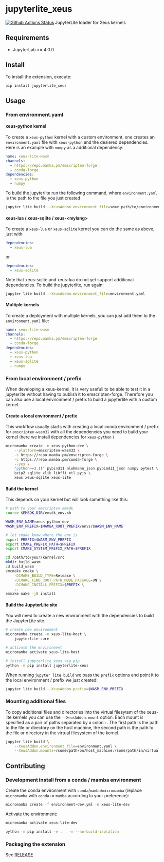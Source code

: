# jupyterlite_xeus

[![Github Actions Status](https://github.com/jupyterlite/xeus/workflows/Build/badge.svg)](https://github.com/jupyterlite/xeus/actions/workflows/build.yml)
JupyterLite loader for Xeus kernels

## Requirements

- JupyterLab >= 4.0.0

## Install

To install the extension, execute:

```bash
pip install jupyterlite_xeus
```

## Usage

### From environment.yaml

#### xeus-python kernel

To create a `xeus-python` kernel with a custom environment, one creates an `environment.yaml` file with `xeus-python` and the desiered dependencies. Here is an example with `numpy` as a additional dependency:

```yaml
name: xeus-lite-wasm
channels:
  - https://repo.mamba.pm/emscripten-forge
  - conda-forge
dependencies:
  - xeus-python
  - numpy
```

To build the jupyterlite run the following command, where `environment.yaml` is the path to the file you just created

```bash
jupyter lite build --XeusAddon.environment_file=some_path/to/environment.yaml
```

#### xeus-lua / xeus-sqlite / xeus-\<mylang\>

To create a `xeus-lua` or `xeus-sqlite` kernel you can
do the same as above, just with

```yaml
dependencies:
  - xeus-lua
```

or

```yaml
dependencies:
  - xeus-sqlite
```

Note that xeus-sqlite and xeus-lua do not yet support additional dependencies.
To build the jupyterlite, run again:

```bash
jupyter lite build --XeusAddon.environment_file=environment.yaml
```

#### Multiple kernels

To create a deployment with multiple kernels, you can just add them to the `environment.yaml` file:

```yaml
name: xeus-lite-wasm
channels:
  - https://repo.mamba.pm/emscripten-forge
  - conda-forge
dependencies:
  - xeus-python
  - xeus-lua
  - xeus-sqlite
  - numpy
```

### From local environment / prefix

When developing a xeus-kernel, it is very usefull to be able to test it in a jupyterlite without having to publish it to emscripten-forge. Therefore you can also use a local environment / prefix to build a jupyterlite with a custom kernel.

#### Create a local environment / prefix

This workflow usually starts with creating a local conda environment / prefix for `emscripten-wasm32` with all the dependencies you need to build your kernel (here we install dependencies for `xeus-python` )

```bash
micromamba create -n xeus-python-dev \
    --platform=emscripten-wasm32 \
    -c https://repo.mamba.pm/emscripten-forge \
    -c https://repo.mamba.pm/conda-forge \
    --yes \
    "python>=3.11" pybind11 nlohmann_json pybind11_json numpy pytest \
    bzip2 sqlite zlib libffi xtl pyjs \
    xeus xeus-sqlite xeus-lite
```

#### Build the kernel

This depends on your kernel but will look something like this:

```bash
# path to your emscripten emsdk
source $EMSDK_DIR/emsdk_env.sh

WASM_ENV_NAME=xeus-python-dev
WASM_ENV_PREFIX=$MAMBA_ROOT_PREFIX/envs/$WASM_ENV_NAME

# let cmake know where the env is
export PREFIX=$WASM_ENV_PREFIX
export CMAKE_PREFIX_PATH=$PREFIX
export CMAKE_SYSTEM_PREFIX_PATH=$PREFIX

cd /path/to/your/kernel/src
mkdir build_wasm
cd build_wasm
emcmake cmake \
    -DCMAKE_BUILD_TYPE=Release \
    -DCMAKE_FIND_ROOT_PATH_MODE_PACKAGE=ON \
    -DCMAKE_INSTALL_PREFIX=$PREFIX \
    ..
emmake make -j8 install
```

#### Build the JupyterLite site

You will need to create a new environment with the dependencies to build the JupyterLite site.

```bash
# create new environment
micromamba create -n xeus-lite-host \
    jupyterlite-core

# activate the environment
micromamba activate xeus-lite-host

# install jupyterlite_xeus via pip
python -m pip install jupyterlite-xeus
```

When running `jupyter lite build` we pass the `prefix` options and point it to the local environment / prefix we just created:

```bash
jupyter lite build --XeusAddon.prefix=$WASM_ENV_PREFIX
```

### Mounting additional files

To copy additional files and directories into the virtual filesytem of the xeus-lite kernels you can use the `--XeusAddon.mount` option.
Each mount is specified as a pair of paths separated by a colon `:`. The first path is the path to the file or directory on the host machine, the second path is the path to the file or directory in the virtual filesystem of the kernel.

```bash
jupyter lite build \
    --XeusAddon.environment_file=environment.yaml \
    --XeusAddon.mounts=/some/path/on/host_machine:/some/path/in/virtual/filesystem
```

## Contributing

### Development install from a conda / mamba environment

Create the conda environment with `conda`/`mamba`/`micromamba` (replace `micromamba` with `conda` or `mamba` according to your preference):

```bash
micromamba create -f environment-dev.yml -n xeus-lite-dev
```

Activate the environment:

```bash
micromamba activate xeus-lite-dev
```

```bash
python -m pip install -e .   -v --no-build-isolation
```

### Packaging the extension

See [RELEASE](RELEASE.md)
